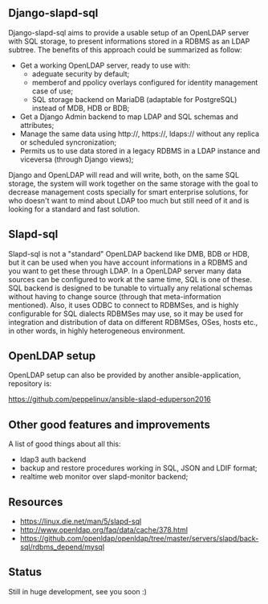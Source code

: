 Django-slapd-sql
----------------
Django-slapd-sql aims to provide a usable setup of an OpenLDAP server with SQL storage, to present informations stored in a RDBMS as an LDAP subtree. The benefits of this approach could be summarized as follow:

- Get a working OpenLDAP server, ready to use with:
    - adeguate security by default;
    - memberof and ppolicy overlays configured for identity management case of use;
    - SQL storage backend on MariaDB (adaptable for PostgreSQL) instead of MDB, HDB or BDB;
- Get a Django Admin backend to map LDAP and SQL schemas and attributes;
- Manage the same data using http://, https://, ldaps:// without any replica or scheduled syncronization;
- Permits us to use data stored in a legacy RDBMS in a LDAP instance and viceversa (through Django views);

Django and OpenLDAP will read and will write, both, on the same SQL storage, the system will work together on the same storage with the goal to decrease management costs specially for smart enterprise solutions, for who doesn't want to mind about LDAP too much but still need of it and is looking for a standard and fast solution.


Slapd-sql
---------
Slapd-sql is not a "standard" OpenLDAP backend like DMB, BDB or HDB, but it can be used when you have account informations in a RDBMS and you want to get these through LDAP. In a OpenLDAP server many data sources can be configured to work at the same time, SQL is one of these. SQL backend is designed to be tunable to virtually any relational schemas without having to change source (through that meta-information mentioned). Also, it uses ODBC to connect to RDBMSes, and is highly configurable for SQL dialects RDBMSes may use, so it may be used for integration and distribution of data on different RDBMSes, OSes, hosts etc., in other words, in highly heterogeneous environment.

OpenLDAP setup 
--------------
OpenLDAP setup can also be provided by another ansible-application, repository is:

https://github.com/peppelinux/ansible-slapd-eduperson2016


Other good features and improvements
------------------------------------
A list of good things about all this:
- ldap3 auth backend
- backup and restore procedures working in SQL, JSON and LDIF format;
- realtime web monitor over slapd-monitor backend;


Resources
---------
- https://linux.die.net/man/5/slapd-sql
- http://www.openldap.org/faq/data/cache/378.html
- https://github.com/openldap/openldap/tree/master/servers/slapd/back-sql/rdbms_depend/mysql


Status
------
Still in huge development, see you soon :)
